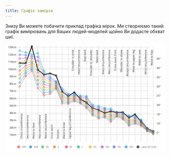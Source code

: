 ```yaml
---
title: Графік замірів
---
```


Знизу Ви можете побачити приклад графіка мірок. Ми створюємо такий графік вимірювань для Ваших людей-моделей щойно Ви додасте обхват шиї.

![Приклад графіка вимірів](graph.svg)
